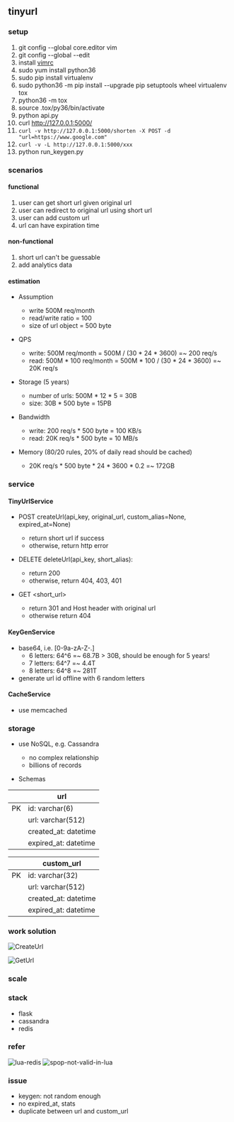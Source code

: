 ## tinyurl

### setup

1. git config --global core.editor vim
1. git config --global --edit
1. install [vimrc](https://github.com/amix/vimrc) 
1. sudo yum install python36
1. sudo pip install virtualenv
1. sudo python36 -m pip install --upgrade pip setuptools wheel virtualenv tox
1. python36 -m tox
1. source .tox/py36/bin/activate
1. python api.py
1. curl http://127.0.0.1:5000/
1. `curl -v http://127.0.0.1:5000/shorten -X POST -d "url=https://www.google.com"`
1. `curl -v -L http://127.0.0.1:5000/xxx`
1. python run_keygen.py

### scenarios

#### functional

1. user can get short url given original url
1. user can redirect to original url using short url
1. user can add custom url
1. url can have expiration time

#### non-functional

1. short url can't be guessable
1. add analytics data

#### estimation

* Assumption
  * write 500M req/month
  * read/write ratio = 100
  * size of url object = 500 byte

* QPS
  * write: 500M req/month = 500M / (30 * 24 * 3600) =~ 200 req/s
  * read: 500M * 100 req/month = 500M * 100 / (30 * 24 * 3600) =~ 20K req/s 

* Storage (5 years)
  * number of urls: 500M * 12 * 5 = 30B
  * size: 30B * 500 byte = 15PB

* Bandwidth
  * write: 200 req/s * 500 byte = 100 KB/s
  * read: 20K req/s * 500 byte = 10 MB/s

* Memory (80/20 rules, 20% of daily read should be cached)
  * 20K req/s * 500 byte * 24 * 3600 * 0.2 =~ 172GB

### service

#### TinyUrlService

* POST createUrl(api_key, original_url, custom_alias=None, expired_at=None)
  * return short url if success
  * otherwise, return http error

* DELETE deleteUrl(api_key, short_alias):
  * return 200
  * otherwise, return 404, 403, 401

* GET <short_url>
  * return 301 and Host header with original url
  * otherwise return 404

#### KeyGenService

* base64, i.e. [0-9a-zA-Z-.]
  * 6 letters: 64^6 =~ 68.7B > 30B, should be enough for 5 years!
  * 7 letters: 64^7 =~ 4.4T
  * 8 letters: 64^8 =~ 281T
* generate url id offline with 6 random letters

#### CacheService

* use memcached

### storage

* use NoSQL, e.g. Cassandra
  * no complex relationship
  * billions of records

* Schemas

|   | url |
| -- | -- |
| PK | id: varchar(6) |
|    | url: varchar(512) |
|    | created_at: datetime |
|    | expired_at: datetime |

|   | custom_url |
| -- | -- |
| PK | id: varchar(32) |
|    | url: varchar(512) |
|    | created_at: datetime |
|    | expired_at: datetime |

### work solution

![CreateUrl](https://github.com/jwyx3/practices/tree/master/project/tinyurl/diagrams/CreateUrl.svg)

![GetUrl](https://github.com/jwyx3/practices/tree/master/project/tinyurl/diagrams/GetUrl.svg)

### scale


### stack

* flask
* cassandra
* redis

### refer

![lua-redis](https://www.redisgreen.net/blog/intro-to-lua-for-redis-programmers/)
![spop-not-valid-in-lua](https://github.com/antirez/redis/issues/2139)

### issue

* keygen: not random enough
* no expired_at, stats
* duplicate between url and custom_url
